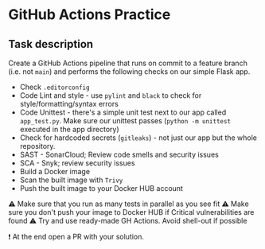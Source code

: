 # GitHub Actions Practice

## Task description

Create a GitHub Actions pipeline that runs on commit to a feature branch (i.e. not `main`) and performs the following checks on our simple Flask app.

- Check `.editorconfig`
- Code Lint and style - use `pylint` and `black` to check for style/formatting/syntax errors
- Code Unittest - there's a simple unit test next to our app called `app_test.py`. Make sure our unittest passes (`python -m unittest` executed in the app directory)
- Check for hardcoded secrets (`gitleaks`) - not just our app but the whole repository.
- SAST - SonarCloud; Review code smells and security issues
- SCA - Snyk; review security issues
- Build a Docker image
- Scan the built image with `Trivy`
- Push the built image to your Docker HUB account

:warning: Make sure that you run as many tests in parallel as you see fit
:warning: Make sure you don't push your image to Docker HUB if Critical vulnerabilities are found
:warning: Try and use ready-made GH Actions. Avoid shell-out if possible


:exclamation: At the end open a PR with your solution.

